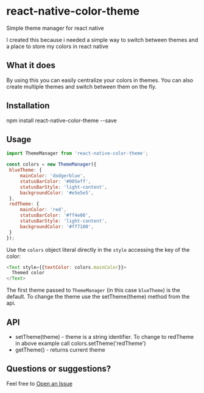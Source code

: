 # react-native-color-theme
Simple theme manager for react native

I created this because i needed a simple way to switch between themes and a place to store my colors in react native

## What it does

By using this you can easily centralize your colors in themes.
You can also create multiple themes and switch between them on the fly.

## Installation

npm install react-native-color-theme --save

## Usage

 ```js
import ThemeManager from 'react-native-color-theme';

const colors = new ThemeManager({
  blueTheme: {
      mainColor: 'dodgerblue',
      statusBarColor: '#005eff',
      statusBarStyle: 'light-content',
      backgroundColor: '#e5e5e5',
  },
  redTheme: {
      mainColor: 'red',
      statusBarColor: '#ff4e00',
      statusBarStyle: 'light-content',
      backgroundColor: '#ff7100',
  }
});
```

 Use the `colors` object literal directly in the `style` accessing the key of the color:

```js
<Text style={{textColor: colors.mainColor}}>
  Themed color
</Text>
```

The first theme passed to `ThemeManager` (in this case `blueTheme`) is the default. To change the theme use the setTheme(theme) method from the api.

## API

* setTheme(theme) - theme is a string identifier. To change to redTheme in above example call colors.setTheme('redTheme')
* getTheme() - returns current theme

## Questions or suggestions?
Feel free to [Open an Issue](https://github.com/Ladekarl/react-native-color-theme/issues/new)
